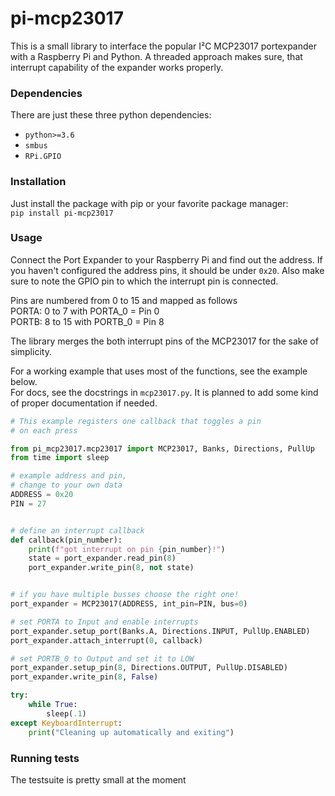 # pi-mcp23017

This is a small library to interface the popular I²C MCP23017 portexpander with a Raspberry Pi and Python. A threaded
approach makes sure, that interrupt capability of the expander works properly.

### Dependencies

There are just these three python dependencies:

* `python>=3.6`
* `smbus`
* `RPi.GPIO`

### Installation

Just install the package with pip or your favorite package manager:  
`pip install pi-mcp23017`

### Usage

Connect the Port Expander to your Raspberry Pi and find out the address. If you haven't configured the address pins, it
should be under `0x20`. Also make sure to note the GPIO pin to which the interrupt pin is connected.

Pins are numbered from 0 to 15 and mapped as follows  
PORTA: 0 to 7 with PORTA_0 = Pin 0   
PORTB: 8 to 15 with PORTB_0 = Pin 8

The library merges the both interrupt pins of the MCP23017 for the sake of simplicity.

For a working example that uses most of the functions,
see the example below.  
For docs, see the docstrings in `mcp23017.py`. It is planned to add some kind
of proper documentation if needed.

```python
# This example registers one callback that toggles a pin
# on each press

from pi_mcp23017.mcp23017 import MCP23017, Banks, Directions, PullUp
from time import sleep

# example address and pin,
# change to your own data
ADDRESS = 0x20
PIN = 27


# define an interrupt callback
def callback(pin_number):
    print(f"got interrupt on pin {pin_number}!")
    state = port_expander.read_pin(8)
    port_expander.write_pin(8, not state)


# if you have multiple busses choose the right one!
port_expander = MCP23017(ADDRESS, int_pin=PIN, bus=0)

# set PORTA to Input and enable interrupts
port_expander.setup_port(Banks.A, Directions.INPUT, PullUp.ENABLED)
port_expander.attach_interrupt(0, callback)

# set PORTB_0 to Output and set it to LOW
port_expander.setup_pin(8, Directions.OUTPUT, PullUp.DISABLED)
port_expander.write_pin(8, False)

try:
    while True:
        sleep(.1)
except KeyboardInterrupt:
    print("Cleaning up automatically and exiting")
```
 
### Running tests
The testsuite is pretty small at the moment